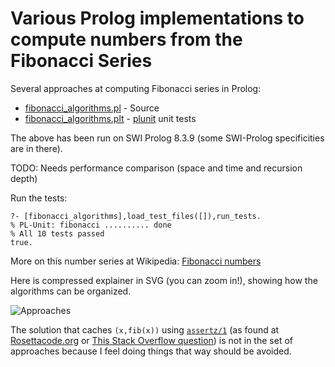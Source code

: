 # Various Prolog implementations to compute numbers from the Fibonacci Series 

Several approaches at computing Fibonacci series in Prolog:

- [fibonacci_algorithms.pl](fibonacci_algorithms.pl) - Source
- [fibonacci_algorithms.plt](fibonacci_algorithms.plt) - [plunit](https://eu.swi-prolog.org/pldoc/doc_for?object=section%28%27packages/plunit.html%27%29) unit tests

The above has been run on SWI Prolog 8.3.9 (some SWI-Prolog specificities are in there).

TODO: Needs performance comparison (space and time and recursion depth)

Run the tests:

```
?- [fibonacci_algorithms],load_test_files([]),run_tests.
% PL-Unit: fibonacci .......... done
% All 10 tests passed
true.
```

More on this number series at Wikipedia: [Fibonacci numbers](https://en.wikipedia.org/wiki/Fibonacci_number)

Here is compressed explainer in SVG (you can zoom in!), showing how the algorithms can be organized.

![Approaches](Fibonacci.svg)

The solution that caches `(x,fib(x))` using [`assertz/1`](https://eu.swi-prolog.org/pldoc/doc_for?object=assertz/1)
(as found at [Rosettacode.org](http://rosettacode.org/wiki/Fibonacci_sequence#Prolog) or
[This Stack Overflow question](https://stackoverflow.com/questions/16358747/why-this-dynamic-version-of-fibonacci-program-is-incredibly-faster-then-this-oth))
is not in the set of approaches because I feel doing things that way should be avoided.
